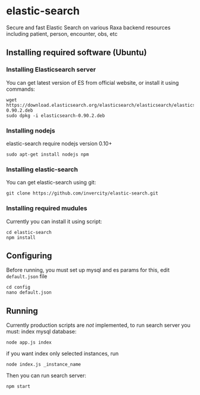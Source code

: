 elastic-search
==============
Secure and fast Elastic Search on various Raxa backend resources including patient, person, encounter, obs, etc

Installing required software (Ubuntu)
-----------------------------
### Installing Elasticsearch server
You can get latest version of ES from official website, or install it using commands:
```
wget https://download.elasticsearch.org/elasticsearch/elasticsearch/elasticsearch-0.90.2.deb
sudo dpkg -i elasticsearch-0.90.2.deb
```
### Installing nodejs
elastic-search require nodejs version 0.10+
```
sudo apt-get install nodejs npm
```
### Installing elastic-search
You can get elastic-search using git:
```
git clone https://github.com/invercity/elastic-search.git
```
### Installing required mudules
Currently you can install it using script:
```
cd elastic-search
npm install
```
Configuring
-----------
Before running, you must set up mysql and es params
for this, edit ```default.json``` file
```
cd config
nano default.json
```
Running
-------
Currently production scripts are *not* implemented, to run search server you must:
index mysql database:
```
node app.js index
```
if you want index only selected instances, run
```
node index.js _instance_name
```
Then you can run search server:
```
npm start
```
